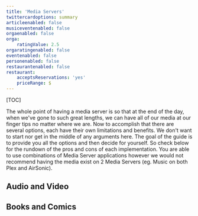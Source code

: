 ```yaml
---
title: 'Media Servers'
twittercardoptions: summary
articleenabled: false
musiceventenabled: false
orgaenabled: false
orga:
    ratingValue: 2.5
orgaratingenabled: false
eventenabled: false
personenabled: false
restaurantenabled: false
restaurant:
    acceptsReservations: 'yes'
    priceRange: $
---
```


[TOC]

The whole point of having a media server is so that at the end of the day, when we've gone to such great lengths, we can have all of our media at our finger tips no matter where we are. Now to accomplish that there are several options, each have their own limitations and benefits. We don't want to start nor get in the middle of any arguments here. The goal of the guide is to provide you all the options and then decide for yourself. So check below for the rundown of the pros and cons of each implementation. You are able to use combinations of Media Server applications however we would not recommend having the media exist on 2 Media Servers (eg. Music on both Plex and AirSonic).

## Audio and Video


## Books and Comics